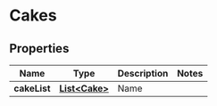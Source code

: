

# Cakes

## Properties

Name | Type | Description | Notes
------------ | ------------- | ------------- | -------------
**cakeList** | [**List&lt;Cake&gt;**](Cake.md) | Name | 



